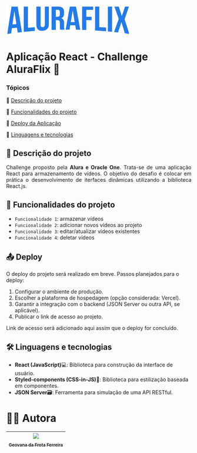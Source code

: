 ![Logo da AluraFlix](https://github.com/vana-cyber/aluraflix/blob/d77a0a74edf1d3239dbd9464a47c9e83aa21165d/src/assets/logo.png)

# Aplicação React - Challenge AluraFlix 🎥

### Tópicos 

:small_blue_diamond: [Descrição do projeto](#📝-descrição-do-projeto)

:small_blue_diamond: [Funcionalidades do projeto](#hammer-funcionalidades-do-projeto)

:small_blue_diamond: [Deploy da Aplicação](#📤-deploy)

:small_blue_diamond: [Linguagens e tecnologias](#🛠️-linguagens-e-tecnologias)


## 📝 Descrição do projeto
<p align="justify">Challenge proposto pela <strong>Alura e Oracle One</strong>. Trata-se de uma aplicação React para armazenamento de vídeos. O objetivo do desafio é colocar em prática o desenvolvimento de iterfaces dinâmicas utilizando a biblioteca React.js.</p>


## :hammer: Funcionalidades do projeto

- `Funcionalidade 1`: armazenar vídeos
- `Funcionalidade 2`: adicionar novos vídeos ao projeto
- `Funcionalidade 3`: editar/atualizar vídeos existentes
- `Funcionalidade 4`: deletar vídeos


## 📤 Deploy

O deploy do projeto será realizado em breve. Passos planejados para o deploy:

1. Configurar o ambiente de produção.
2. Escolher a plataforma de hospedagem (opção considerada: Vercel).
3. Garantir a integração com o backend (JSON Server ou outra API, se aplicável).
4. Publicar o link de acesso ao projeto.

Link de acesso será adicionado aqui assim que o deploy for concluído.



## 🛠️ Linguagens e tecnologias

- **React (JavaScript)**💻: Biblioteca para construção da interface de usuário.
- **Styled-components (CSS-in-JS)**🎨: Biblioteca para estilização baseada em componentes.
- **JSON Server**🗃️: Ferramenta para simulação de uma API RESTful.


# 👩‍💻 Autora

| [<img loading="lazy" src="https://github.com/vana-cyber.png" width=115><br><sub>Geovana da Frota Ferreira</sub>](https://github.com/vana-cyber) |
| :---: |